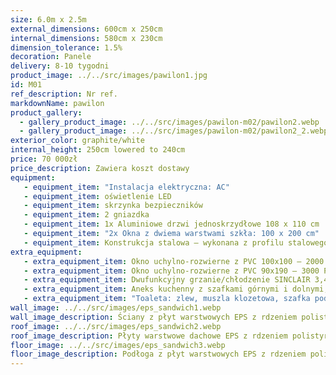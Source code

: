 ```yaml
---
size: 6.0m x 2.5m
external_dimensions: 600cm x 250cm
internal_dimensions: 580cm x 230cm
dimension_tolerance: 1.5%
decoration: Panele
delivery: 8-10 tygodni
product_image: ../../src/images/pawilon1.jpg
id: M01
ref_description: Nr ref.
markdownName: pawilon
product_gallery:
  - gallery_product_image: ../../src/images/pawilon-m02/pawilon2.webp
  - gallery_product_image: ../../src/images/pawilon-m02/pawilon2_2.webp
exterior_color: graphite/white
internal_height: 250cm lowered to 240cm
price: 70 000zł
price_description: Zawiera koszt dostawy
equipment: 
   - equipment_item: "Instalacja elektryczna: AC"
   - equipment_item: oświetlenie LED
   - equipment_item: skrzynka bezpieczników
   - equipment_item: 2 gniazdka
   - equipment_item: 1x Aluminiowe drzwi jednoskrzydłowe 108 x 110 cm
   - equipment_item: "2x Okna z dwiema warstwami szkła: 100 x 200 cm"
   - equipment_item: Konstrukcja stalowa – wykonana z profilu stalowego 50x50x4 mm, w tym haki transportowe
extra_equipment:
   - extra_equipment_item: Okno uchylno-rozwierne z PVC 100x100 – 2000 PLN
   - extra_equipment_item: Okno uchylno-rozwierne z PVC 90x190 – 3000 PLN
   - extra_equipment_item: Dwufunkcyjny grzanie/chłodzenie SINCLAIR 3,4 kW – 4840 PLN
   - extra_equipment_item: Aneks kuchenny z szafkami górnymi i dolnymi, blatem, zlewem, kranem – 2300 PLN
   - extra_equipment_item: "Toaleta: zlew, muszla klozetowa, szafka pod zlewem, małe okno, podgrzewacz wody – 2000 PLN"
wall_image: ../../src/images/eps_sandwich1.webp
wall_image_description: Ściany z płyt warstwowych EPS z rdzeniem polistyrenowym o grubości 10 cm – współczynnik przenikania ciepła dla polistyrenu wynosi 0,38 W/m2K.
roof_image: ../../src/images/eps_sandwich2.webp
roof_image_description: Płyty warstwowe dachowe EPS z rdzeniem polistyrenowym o grubości 10 cm – współczynnik przenikania ciepła dla polistyrenu wynosi 0,38 W/m2K.
floor_image: ../../src/images/eps_sandwich3.webp
floor_image_description: Podłoga z płyt warstwowych EPS z rdzeniem poliuretanowym o grubości 10 cm + płyta OSB + podłoga winylowa - współczynnik przenikania ciepła dla poliuretanu wynosi 0,22 W/m2K.
---
```

